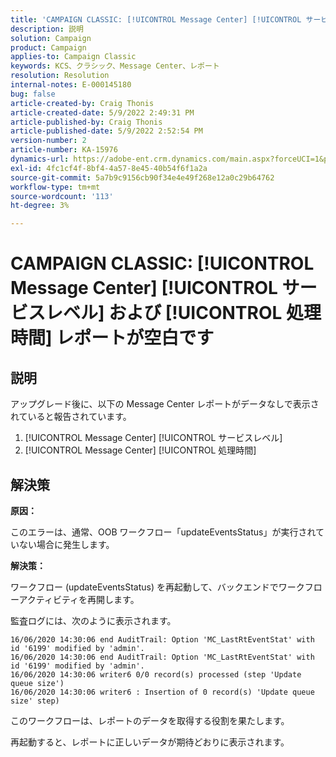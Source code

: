 ```yaml
---
title: 'CAMPAIGN CLASSIC: [!UICONTROL Message Center] [!UICONTROL サービスレベル] および [!UICONTROL 処理時間] レポートは空白です'
description: 説明
solution: Campaign
product: Campaign
applies-to: Campaign Classic
keywords: KCS、クラシック、Message Center、レポート
resolution: Resolution
internal-notes: E-000145180
bug: false
article-created-by: Craig Thonis
article-created-date: 5/9/2022 2:49:31 PM
article-published-by: Craig Thonis
article-published-date: 5/9/2022 2:52:54 PM
version-number: 2
article-number: KA-15976
dynamics-url: https://adobe-ent.crm.dynamics.com/main.aspx?forceUCI=1&pagetype=entityrecord&etn=knowledgearticle&id=7f60453b-a7cf-ec11-a7b5-00224809c196
exl-id: 4fc1cf4f-8bf4-4a57-8e45-40b54f6f1a2a
source-git-commit: 5a7b9c9156cb90f34e4e49f268e12a0c29b64762
workflow-type: tm+mt
source-wordcount: '113'
ht-degree: 3%

---
```


# CAMPAIGN CLASSIC: [!UICONTROL Message Center] [!UICONTROL サービスレベル] および [!UICONTROL 処理時間] レポートが空白です

## 説明


アップグレード後に、以下の Message Center レポートがデータなしで表示されていると報告されています。

1. [!UICONTROL Message Center] [!UICONTROL サービスレベル]
2. [!UICONTROL Message Center] [!UICONTROL 処理時間]


## 解決策


<b>原因： </b>

このエラーは、通常、OOB ワークフロー「updateEventsStatus」が実行されていない場合に発生します。

<b>解決策：</b>

ワークフロー (updateEventsStatus) を再起動して、バックエンドでワークフローアクティビティを再開します。

監査ログには、次のように表示されます。


```
16/06/2020 14:30:06 end AuditTrail: Option 'MC_LastRtEventStat' with id '6199' modified by 'admin'.
16/06/2020 14:30:06 end AuditTrail: Option 'MC_LastRtEventStat' with id '6199' modified by 'admin'.
16/06/2020 14:30:06 writer6 0/0 record(s) processed (step 'Update queue size')
16/06/2020 14:30:06 writer6 : Insertion of 0 record(s) 'Update queue size' step)
```


このワークフローは、レポートのデータを取得する役割を果たします。

再起動すると、レポートに正しいデータが期待どおりに表示されます。
